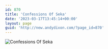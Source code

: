 ```yaml
---
id: 870
title: 'Confessions Of Seka'
date: '2023-03-17T13:45:14+00:00'
layout: page
guid: 'http://new.andydixon.com/?page_id=870'
---
```


![Confessions Of Seka](https://i0.wp.com/assets.g8x2.ldn.idrivee2-23.com/posters/Confessions%20Of%20Seka%2001.jpg?w=1200&ssl=1 "Confessions Of Seka")